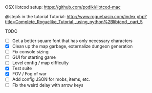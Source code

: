 OSX libtcod setup: https://github.com/podiki/libtcod-mac

@step5 in the tutorial
Tutorial: http://www.roguebasin.com/index.php?title=Complete_Roguelike_Tutorial,_using_python%2Blibtcod,_part_5

TODO
- [ ] Get a better square font that has only necessary characters
- [X] Clean up the map garbage, externalize dungeon generation
- [ ] Fix console sizing
- [ ] GUI for starting game
- [ ] Level config / map difficulty
- [X] Test suite
- [X] FOV / Fog of war
- [ ] Add config JSON for mobs, items, etc.
- [ ] Fix the weird delay with arrow keys
